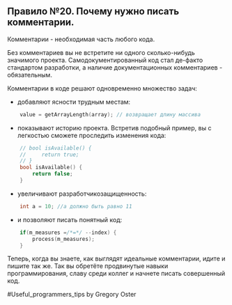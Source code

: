 
## Правило №20. Почему нужно писать комментарии.

Комментарии - необходимая часть любого кода.

Без комментариев вы не встретите ни одного сколько-нибудь значимого проекта. Самодокументированный код стал де-факто стандартом разработки, а наличие документационных комментариев - обязательным.

Комментарии в коде решают одновременно множество задач:

- добавляют ясности трудным местам:

```c
    value = getArrayLength(array); // возвращает длину массива
```

- показывают историю проекта. Встретив подобный пример, вы с легкостью сможете проследить изменения кода:

```c
    // bool isAvailable() {
    //     return true;
    // }
    bool isAvailable() {
        return false;
    }
```

- увеличивают разработчикозащищенность:

```c
    int a = 10; //a должно быть равно 11
```

- и позволяют писать понятный код:

```c
    if(m_measures =/*=*/ --index) {
        process(m_measures);
    }
```

Теперь, когда вы знаете, как выглядят идеальные комментарии, идите и пишите так же. Так вы обретёте продвинутые навыки программирования, славу среди коллег и начнете писать совершенный код.

\#Useful_programmers_tips by Gregory Oster
